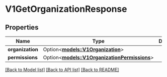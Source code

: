 # V1GetOrganizationResponse

## Properties

Name | Type | Description | Notes
------------ | ------------- | ------------- | -------------
**organization** | Option<[**models::V1Organization**](v1Organization.md)> |  | [optional]
**permissions** | Option<[**models::V1OrganizationPermissions**](v1OrganizationPermissions.md)> |  | [optional]

[[Back to Model list]](../README.md#documentation-for-models) [[Back to API list]](../README.md#documentation-for-api-endpoints) [[Back to README]](../README.md)


